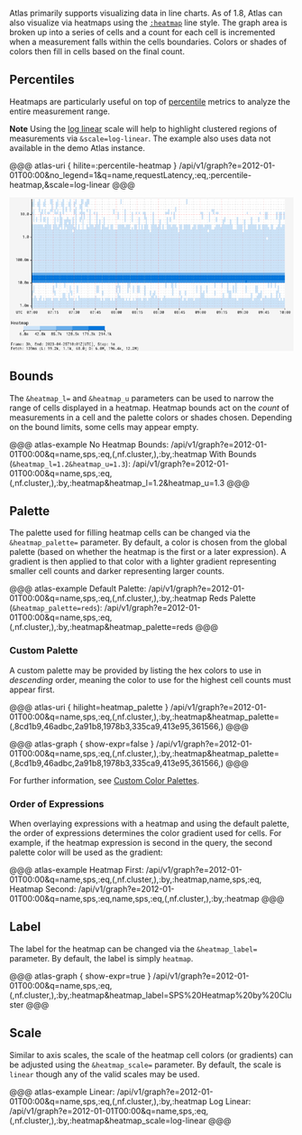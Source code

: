 Atlas primarily supports visualizing data in line charts. As of 1.8, Atlas can also visualize
via heatmaps using the [`:heatmap`](../../api/graph/line-styles.md#heat-map) line style.
The graph area is broken up into a series of cells and a count for each cell is incremented when 
a measurement falls within the cells boundaries. Colors or shades of colors then fill in cells 
based on the final count.

## Percentiles
Heatmaps are particularly useful on top of
[percentile](../../spectator/patterns/percentile-timer.md) metrics to analyze the entire
measurement range. 

**Note** Using the [log linear](axis-scale.md#log-linear) scale will help to highlight clustered
regions of measurements via `&scale=log-linear`.
The example also uses data not available in the demo Atlas instance.

@@@ atlas-uri { hilite=:percentile-heatmap }
/api/v1/graph?e=2012-01-01T00:00&no_legend=1&q=name,requestLatency,:eq,:percentile-heatmap,&scale=log-linear
@@@

![ptile-heatmap](../../images/heatmap_timer2_log_linear.png)

## Bounds

The `&heatmap_l=` and `&heatmap_u` parameters can be used to narrow the range of cells 
displayed in a heatmap. Heatmap bounds act on the _count_ of measurements in a cell and the
palette colors or shades chosen. Depending on the bound limits, some cells may appear empty.

@@@ atlas-example
No Heatmap Bounds: /api/v1/graph?e=2012-01-01T00:00&q=name,sps,:eq,(,nf.cluster,),:by,:heatmap
With Bounds (`&heatmap_l=1.2&heatmap_u=1.3`): /api/v1/graph?e=2012-01-01T00:00&q=name,sps,:eq,(,nf.cluster,),:by,:heatmap&heatmap_l=1.2&heatmap_u=1.3
@@@

## Palette

The palette used for filling heatmap cells can be changed via the `&heatmap_palette=` parameter.
By default, a color is chosen from the global palette (based on whether the heatmap is the 
first or a later expression). A gradient is then applied to that color with a lighter gradient
representing smaller cell counts and darker representing larger counts.

@@@ atlas-example
Default Palette: /api/v1/graph?e=2012-01-01T00:00&q=name,sps,:eq,(,nf.cluster,),:by,:heatmap
Reds Palette (`&heatmap_palette=reds`): /api/v1/graph?e=2012-01-01T00:00&q=name,sps,:eq,(,nf.cluster,),:by,:heatmap&heatmap_palette=reds
@@@

### Custom Palette

A custom palette may be provided by listing the hex colors to use in _descending_ order,
meaning the color to use for the highest cell counts must appear first.

@@@ atlas-uri { hilight=heatmap_palette }
/api/v1/graph?e=2012-01-01T00:00&q=name,sps,:eq,(,nf.cluster,),:by,:heatmap&heatmap_palette=(,8cd1b9,46adbc,2a91b8,1978b3,335ca9,413e95,361566,)
@@@

@@@ atlas-graph { show-expr=false }
/api/v1/graph?e=2012-01-01T00:00&q=name,sps,:eq,(,nf.cluster,),:by,:heatmap&heatmap_palette=(,8cd1b9,46adbc,2a91b8,1978b3,335ca9,413e95,361566,)
@@@

For further information, see [Custom Color Palettes](color-palettes.md#custom).

### Order of Expressions

When overlaying expressions with a heatmap and using the default palette, the order of 
expressions determines the color gradient used for cells. For example, if the heatmap
expression is second in the query, the second palette color will be used as the gradient:

@@@ atlas-example
Heatmap First: /api/v1/graph?e=2012-01-01T00:00&q=name,sps,:eq,(,nf.cluster,),:by,:heatmap,name,sps,:eq,
Heatmap Second: /api/v1/graph?e=2012-01-01T00:00&q=name,sps,:eq,name,sps,:eq,(,nf.cluster,),:by,:heatmap
@@@

## Label

The label for the heatmap can be changed via the `&heatmap_label=` parameter. By default, the
label is simply `heatmap`.

@@@ atlas-graph { show-expr=true }
/api/v1/graph?e=2012-01-01T00:00&q=name,sps,:eq,(,nf.cluster,),:by,:heatmap&heatmap_label=SPS%20Heatmap%20by%20Cluster
@@@

## Scale

Similar to axis scales, the scale of the heatmap cell colors (or gradients) can be adjusted
using the `&heatmap_scale=` parameter. By default, the scale is `linear` though any of the
valid scales may be used.

@@@ atlas-example
Linear: /api/v1/graph?e=2012-01-01T00:00&q=name,sps,:eq,(,nf.cluster,),:by,:heatmap
Log Linear: /api/v1/graph?e=2012-01-01T00:00&q=name,sps,:eq,(,nf.cluster,),:by,:heatmap&heatmap_scale=log-linear
@@@